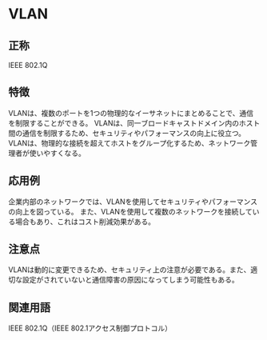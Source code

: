 

# VLAN
## 正称
IEEE 802.1Q
## 特徴
VLANは、複数のポートを1つの物理的なイーサネットにまとめることで、通信を制限することができる。
VLANは、同一ブロードキャストドメイン内のホスト間の通信を制限するため、セキュリティやパフォーマンスの向上に役立つ。
VLANは、物理的な接続を超えてホストをグループ化するため、ネットワーク管理者が使いやすくなる。
## 応用例
企業内部のネットワークでは、VLANを使用してセキュリティやパフォーマンスの向上を図っている。
また、VLANを使用して複数のネットワークを接続している場合もあり、これはコスト削減効果がある。
## 注意点
VLANは動的に変更できるため、セキュリティ上の注意が必要である。また、適切な設定がされていないと通信障害の原因になってしまう可能性もある。
## 関連用語
IEEE 802.1Q（IEEE 802.1アクセス制御プロトコル）